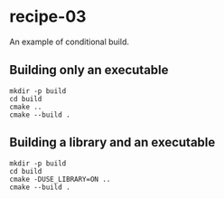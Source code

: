 # recipe-03

An example of conditional build.

## Building only an executable
```
mkdir -p build
cd build
cmake ..
cmake --build .
```

## Building a library and an executable
```
mkdir -p build
cd build
cmake -DUSE_LIBRARY=ON ..
cmake --build .
```

